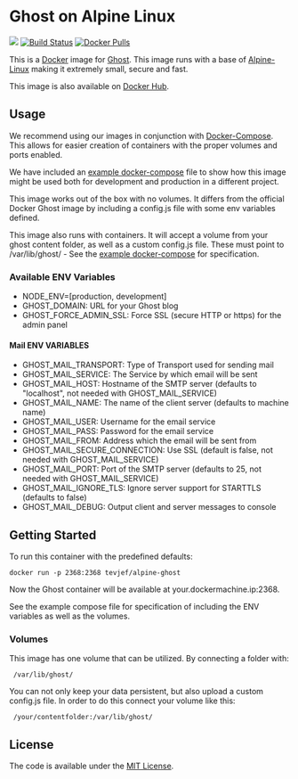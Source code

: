 # Ghost on Alpine Linux

[![](https://badge.imagelayers.io/tevjef/alpine-ghost:latest.svg)](https://imagelayers.io/?images=tevjef/alpine-ghost:latest 'Get your own badge on imagelayers.io') [![Build Status](https://travis-ci.org/tevjef/alpine-ghost.svg?branch=master)](https://travis-ci.org/tevjef/alpine-ghost) [![Docker Pulls](https://img.shields.io/docker/pulls/tevjef/alpine-ghost.svg?maxAge=2592000)](https://hub.docker.com/r/tevjef/alpine-ghost/)

This is a [Docker](https://www.docker.com/) image for [Ghost](https://ghost.org). This image runs with a base of [Alpine-Linux](http://www.alpinelinux.org/) making it extremely small, secure and fast.

This image is also available on [Docker Hub](https://hub.docker.com/r/tevjef/alpine-ghost/).

## Usage
We recommend using our images in conjunction with [Docker-Compose](https://docs.docker.com/compose/). This allows for easier creation of containers with the proper volumes and ports enabled.

We have included an [example docker-compose](https://github.com/tevjef/alpine-ghost/blob/master/examples/docker-compose.example.yml) file to show how this image might be used both for development and production in a different project.

This image works out of the box with no volumes. It differs from the official Docker Ghost image by including a config.js file with some env variables defined.

This image also runs with containers. It will accept a volume from your ghost content folder, as well as a custom config.js file. These must point to /var/lib/ghost/ - See the [example docker-compose](https://github.com/tevjef/alpine-ghost/blob/master/examples/docker-compose.example.yml) for specification.

### Available ENV Variables

- NODE_ENV=[production, development]
- GHOST_DOMAIN: URL for your Ghost blog
- GHOST_FORCE_ADMIN_SSL: Force SSL (secure HTTP or https) for the admin panel

#### Mail ENV VARIABLES

- GHOST_MAIL_TRANSPORT: Type of Transport used for sending mail
- GHOST_MAIL_SERVICE: The Service by which email will be sent
- GHOST_MAIL_HOST: Hostname of the SMTP server (defaults to "localhost", not needed with GHOST_MAIL_SERVICE)
- GHOST_MAIL_NAME: The name of the client server (defaults to machine name)
- GHOST_MAIL_USER: Username for the email service
- GHOST_MAIL_PASS: Password for the email service
- GHOST_MAIL_FROM: Address which the email will be sent from
- GHOST_MAIL_SECURE_CONNECTION: Use SSL (default is false, not needed with GHOST_MAIL_SERVICE)
- GHOST_MAIL_PORT: Port of the SMTP server (defaults to 25, not needed with GHOST_MAIL_SERVICE)
- GHOST_MAIL_IGNORE_TLS: Ignore server support for STARTTLS (defaults to false)
- GHOST_MAIL_DEBUG: Output client and server messages to console

## Getting Started

To run this container with the predefined defaults:

    docker run -p 2368:2368 tevjef/alpine-ghost

Now the Ghost container will be available at your.dockermachine.ip:2368.

See the example compose file for specification of including the ENV variables as well as the volumes.

### Volumes

This image has one volume that can be utilized. By connecting a folder with:

     /var/lib/ghost/

You can not only keep your data persistent, but also upload a custom config.js file. In order to do this connect your volume like this:

     /your/contentfolder:/var/lib/ghost/

## License

The code is available under the [MIT License](https://github.com/tevjef/alpine-ghost/LICENSE).
